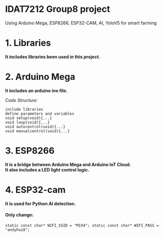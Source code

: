 # IDAT7212 Group8 project
 Using Arduino Mega, ESP8266, ESP32-CAM, AI, YoloV5 for smart farming

# 1. Libraries
**It includes libraries been used in this project.**
# 2. Arduino Mega
**It includes an arduino ino file.** 

_Code Structure:_

`include libraries`\
`define parameters and variables`\
`void setup(void){...}`\
`void loop(void){...}`\
`void autocontrol(void){...}`\
`void manualcontrol(void){...}`

# 3. ESP8266
**It is a bridge between Arduino Mega and Arduino IoT Cloud.**\
**It also includes a LED light control logic.**

# 4. ESP32-cam
**It is used for Python AI detection.** 

#### Only change:
`static const char* WIFI_SSID = "MIX4";
static const char* WIFI_PASS = "andyhui8";`
